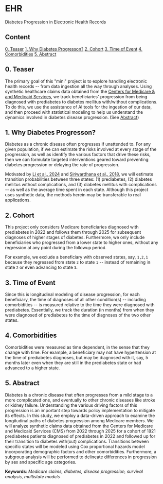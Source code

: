 # EHR
Diabetes Progression in Electronic Health Records


## Content
[0. Teaser](#0-teaser)
[1. Why Diabetes Progresson?](#1-why-diabetes-progresson?)
[2. Cohort](#2-cohort)
[3. Time of Event](#3-time-of-event)
[4. Comorbidities](#4-comorbidities)
[5. Abstract](#5-abstract)

## 0. Teaser
The primary goal of this "mini" project is to explore handling electronic health records -- from data ingestion
all the way through analyses. Using synthetic healthcare claims data obtained from the 
[Centers for Medicare & and Medicaid Services](https://data.cms.gov/collection/synthetic-medicare-enrollment-fee-for-service-claims-and-prescription-drug-event), 
we track beneficiaries' progression from being diagnosed with prediabetes to diabetes mellitus with/without complications. 
To do this, we use the assistance of AI tools for the ingestion of our data, and then proceed with statistical 
modeling to help us understand the dynamics involved in diabetes disease progression. (See [Abstract](#5-abstract))


## 1. Why Diabetes Progresson?
Diabetes as a chronic disease often progresses if unattended to. For any given population, if we can estimate the
risks involved at every stage of the progression, as well as identify the various factors that drive these risks,
then we can formulate targeted interventions geared toward preventing diabetes progression or delaying the rate 
of progression. 

Motivated by [Li et al., 2024](https://pubmed.ncbi.nlm.nih.gov/39345707/) and 
[Siriwardhana et al., 2018](https://pubmed.ncbi.nlm.nih.gov/29914451/), we will estimate transition probabilities 
between three states: (1) prediabetes, (2) diabetes mellitus without complications, and (3) diabetes mellitus with
complications -- as well as the average time spent in each state. Although this project uses synthetic data, 
the methods herein may be transferable to real applications.


## 2. Cohort
This project only considers Medicare beneficiaries diagnosed with prediabetes in 2022 and follows them through 
2025 for subsequent diagnoses of higher stages of diabetes. Furthermore, we only include beneficiaries who 
progressed from a lower state to higher ones, without any regression at any point during the followup period.

For example, we exclude a beneficiary with observed states, say, `1,2,1` because they regressed from state `2` to 
state `1` -- instead of remaining in state `2` or even advancing to state `3`. 


## 3. Time of Event
Since this is longitudinal modeling of disease progression, for each beneficiary, the time of diagnoses of 
all other condition(s) -- including comorbidities -- is measured relative to the time they were diagnosed with 
prediabetes. Essentially, we track the duration (in months) from when they were diagnosed of prediabetes to the 
time of diagnoses of the two other states.


## 4. Comorbidities
Comorbidities were measured as time dependent, in the sense that they change with time. For example,
a beneficiary may not have hypertension at the time of prediabetes diagnoses, but may be diagnosed with it,
say, 5 months later even when they are still in the prediabetes state or had advanced to a higher state.


## 5. Abstract
Diabetes is a chronic disease that often progresses from a mild stage to a more complicated one, and eventually 
to other chronic diseases like stroke or kidney failure. Understanding the various driving factors of this 
progression is an important step towards policy implementation to mitigate its effects. In this study, we employ a 
data-driven approach to examine the longitudinal paths of diabetes progression among Medicare members. We will 
analyze synthetic claims data obtained from the Centers for Medicare and Medicaid Services (CMS) from 2022 
through 2025 for a cohort of 1821 prediabetes patients diagnosed of prediabetes in 2022 and followed up for their 
transition to diabetes with(out) complications. Transitions between specific states will be modeled using 
Cox proportional hazards model incorporating demographic factors and other comorbidities. Furthermore, a subgroup 
analysis will be performed to delineate differences in progression by sex and specific age categories.

**Keywords**: *Medicare claims, diabetes, disease progression, survival analysis, multistate models*


